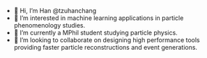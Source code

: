 - 👋 Hi, I’m Han @tzuhanchang
- 👀 I’m interested in machine learning applications in particle phenomenology studies.
- 🌱 I’m currently a MPhil student studying particle physics.
- 💞️ I’m looking to collaborate on designing high performance tools providing faster particle reconstructions and event generations.
<!---
- 📫 How to reach me ...
--->

<!---
tzuhanchang/tzuhanchang is a ✨ special ✨ repository because its `README.md` (this file) appears on your GitHub profile.
You can click the Preview link to take a look at your changes.
--->

